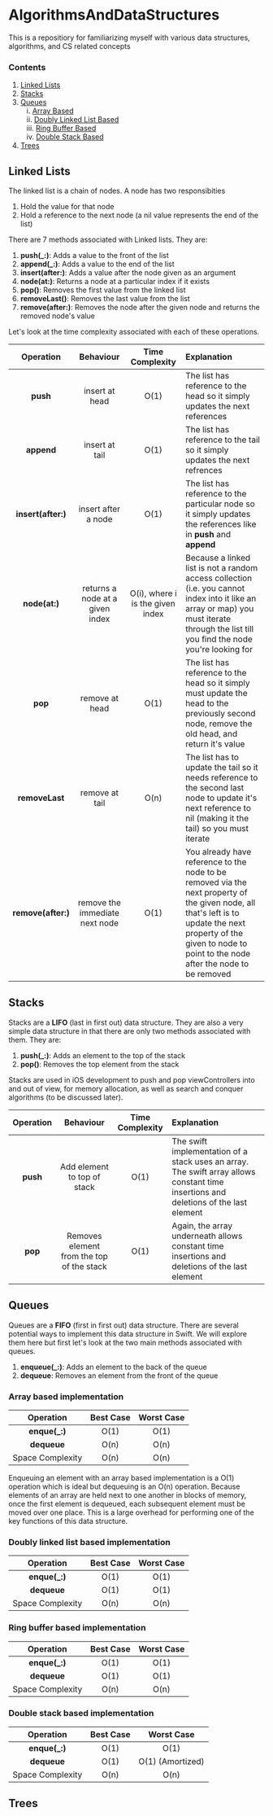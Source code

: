 # AlgorithmsAndDataStructures

This is a repositiory for familiarizing myself with various data structures, algorithms, and CS related concepts

### Contents

1. [Linked Lists](#linked-lists)
2. [Stacks](#stacks)
3. [Queues](#queues)<br>
&nbsp;&nbsp;&nbsp;i. [Array Based](#array-based-implementation)<br>
&nbsp;&nbsp;&nbsp;ii. [Doubly Linked List Based](#doubly-linked-list-based-implementation)<br>
&nbsp;&nbsp;&nbsp;iii. [Ring Buffer Based](#ring-buffer-based-implementation)<br>
&nbsp;&nbsp;&nbsp;iv. [Double Stack Based](#double-stack-based-implementation)<br>
4. [Trees](#trees)

## Linked Lists

The linked list is a chain of nodes. A node has two responsibities
1. Hold the value for that node
2. Hold a reference to the next node (a nil value represents the end of the list)

There are 7 methods associated with Linked lists. They are:

1. **push(_:)**: Adds a value to the front of the list
2. **append(_:)**: Adds a value to the end of the list
3. **insert(after:)**: Adds a value after the node given as an argument
4. **node(at:)**: Returns a node at a particular index if it exists
5. **pop()**: Removes the first value from the linked list
6. **removeLast()**: Removes the last value from the list
7. **remove(after:)**: Removes the node after the given node and returns the removed node's value

Let's look at the time complexity associated with each of these operations.

| Operation | Behaviour | Time Complexity | Explanation |
|:---------:|:---------:|:---------------:|:------------|
| **push** | insert at head | O(1)| The list has reference to the head so it simply updates the next references |
| **append** | insert at tail | O(1)| The list has reference to the tail so it simply updates the next refrences |
| **insert(after:)** | insert after a node | O(1)| The list has reference to the particular node so it simply updates the references like in **push** and **append** |
| **node(at:)** | returns a node at a given index | O(i), where i is the given index| Because a linked list is not a random access collection (i.e. you cannot index into it like an array or map) you must iterate through the list till you find the node you're looking for |
| **pop** | remove at head | O(1)| The list has reference to the head so it simply must update the head to the previously second node, remove the old head, and return it's value |
| **removeLast** | remove at tail | O(n)| The list has to update the tail so it needs reference to the second last node to update it's next reference to nil (making it the tail) so you must iterate |
| **remove(after:)** | remove the immediate next node | O(1)| You already have reference to the node to be removed via the next property of the given node, all that's left is to update the next property of the given to node to point to the node after the node to be removed |

## Stacks

Stacks are a **LIFO** (last in first out) data structure. They are also a very simple data structure in that there are only two methods associated with them. They are:

1. **push(_:)**: Adds an element to the top of the stack
2. **pop()**: Removes the top element from the stack

Stacks are used in iOS development to push and pop viewControllers into and out of view, for memory allocation, as well as search and conquer algorithms (to be discussed later).

|Operation|Behaviour|Time Complexity|Explanation|
|:-------:|:-------:|:-------------:|:----------|
| **push** | Add element to top of stack | O(1) | The swift implementation of a stack uses an array. The swift array allows constant time insertions and deletions of the last element |
| **pop** | Removes element from the top of the stack | O(1) | Again, the array underneath allows constant time insertions and deletions of the last element |

## Queues

Queues are a **FIFO** (first in first out) data structure. There are several potential ways to implement this data structure in Swift. We will explore them here but first let's look at the two main methods associated with queues.

1. **enqueue(_:)**: Adds an element to the back of the queue
2. **dequeue**: Removes an element from the front of the queue

### Array based implementation

|Operation|Best Case|Worst Case|
|:-------:|:-------:|:--------:|
| **enque(_:)** | O(1) | O(1) |
| **dequeue** | O(n) | O(n) |
| Space Complexity | O(n) | O(n) |

Enqueuing an element with an array based implementation is a O(1) operation which is ideal but dequeuing is an O(n) operation. Because elements of an array are held next to one another in blocks of memory, once the first element is dequeued, each subsequent element must be moved over one place. This is a large overhead for performing one of the key functions of this data structure.

### Doubly linked list based implementation

|Operation|Best Case|Worst Case|
|:-------:|:-------:|:--------:|
| **enque(_:)** | O(1) | O(1) |
| **dequeue** | O(1) | O(1) |
| Space Complexity | O(n) | O(n) |


### Ring buffer based implementation

|Operation|Best Case|Worst Case|
|:-------:|:-------:|:--------:|
| **enque(_:)** | O(1) | O(1) |
| **dequeue** | O(1) | O(1) |
| Space Complexity | O(n) | O(n) |

### Double stack based implementation

|Operation|Best Case|Worst Case|
|:-------:|:-------:|:--------:|
| **enque(_:)** | O(1) | O(1) |
| **dequeue** | O(1) | O(1) (Amortized) |
| Space Complexity | O(n) | O(n) |

## Trees

